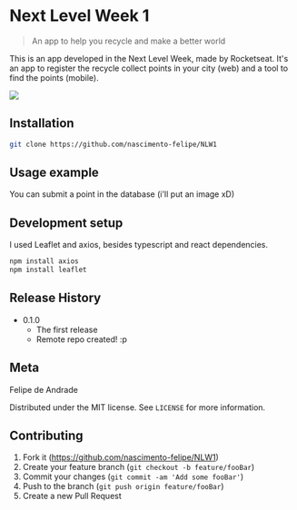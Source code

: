 # Next Level Week 1
> An app to help you recycle and make a better world

This is an app developed in the Next Level Week, made by Rocketseat. It's an app to register the recycle collect points in your city (web) and a tool to find the points (mobile).

![](header.png)

## Installation

```sh
git clone https://github.com/nascimento-felipe/NLW1
```

## Usage example

You can submit a point in the database (i'll put an image xD)

## Development setup

I used Leaflet and axios, besides typescript and react dependencies.

```sh
npm install axios
npm install leaflet
```

## Release History

* 0.1.0
    * The first release
    * Remote repo created! :p

## Meta

Felipe de Andrade

Distributed under the MIT license. See ``LICENSE`` for more information.

## Contributing

1. Fork it (<https://github.com/nascimento-felipe/NLW1>)
2. Create your feature branch (`git checkout -b feature/fooBar`)
3. Commit your changes (`git commit -am 'Add some fooBar'`)
4. Push to the branch (`git push origin feature/fooBar`)
5. Create a new Pull Request

<!-- Markdown link & img dfn's -->
[npm-image]: https://img.shields.io/npm/v/datadog-metrics.svg?style=flat-square
[npm-url]: https://npmjs.org/package/datadog-metrics
[npm-downloads]: https://img.shields.io/npm/dm/datadog-metrics.svg?style=flat-square
[travis-image]: https://img.shields.io/travis/dbader/node-datadog-metrics/master.svg?style=flat-square
[travis-url]: https://travis-ci.org/dbader/node-datadog-metrics
[wiki]: https://github.com/yourname/yourproject/wiki
